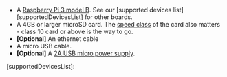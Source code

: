 * A [Raspberry Pi 3 model B][rpi3B]. See our [supported devices list][supportedDevicesList] for other boards.
* A 4GB or larger microSD card. The [speed class][sdSpeed] of the card also matters - class 10 card or above is the way to go.
* **[Optional]** An ethernet cable
* A micro USB cable.
* **[Optional]** A [2A USB micro power supply][psu].

[rpi3B]:https://www.raspberrypi.org/products/raspberry-pi-3-model-b/
[psu]:https://www.raspberrypi.org/products/universal-power-supply/

[sdSpeed]:https://en.wikipedia.org/wiki/Secure_Digital#Speed_class_rating
[supportedDevicesList]:
